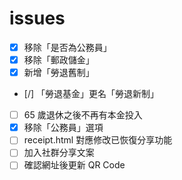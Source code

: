 # issues

- [x] 移除「是否為公務員」
- [x] 移除「郵政儲金」
- [x] 新增「勞退舊制」
- [/] 「勞退基金」更名「勞退新制」
- [ ] 65 歲退休之後不再有本金投入
- [x] 移除「公務員」選項
- [ ] receipt.html 對應修改已恢復分享功能
- [ ] 加入社群分享文案
- [ ] 確認網址後更新 QR Code
